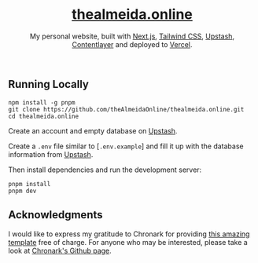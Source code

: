 <div align="center">
    <a href="https://thealmeida.online"><h1 align="center">thealmeida.online</h1></a>
    
My personal website, built with [Next.js](https://nextjs.org/), [Tailwind CSS](https://tailwindcss.com/), [Upstash](https://upstash.com), [Contentlayer](https://www.contentlayer.dev/) and deployed to [Vercel](https://vercel.com/).

</div>

<br/>

## Running Locally


```sh-session
npm install -g pnpm
git clone https://github.com/theAlmeidaOnline/thealmeida.online.git
cd thealmeida.online
```
Create an account and empty database on [Upstash](https://upstash.com).

Create a `.env` file similar to [`.env.example`] and fill it up with the database information from [Upstash](https://upstash.com).


Then install dependencies and run the development server:
```sh-session
pnpm install
pnpm dev
```


## Acknowledgments

I would like to express my gratitude to Chronark for providing [this amazing template](https://github.com/chronark/chronark.com) free of charge. For anyone who may be interested, please take a look at [Chronark's Github page](https://github.com/chronark).